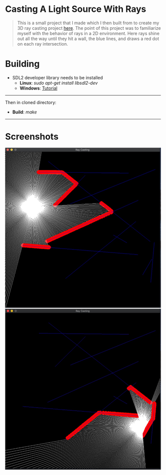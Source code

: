 # Casting A Light Source With Rays
> This is a small project that I made which I then built from to create my 3D ray casting project [here](https://github.com/twinksy1/3D-ray-casting). The point of this project was to familiarize myself with the behavior of rays in a 2D environment. Here rays shine out all the way until they hit a wall, the blue lines, and draws a red dot on each ray intersection.

# Building
* SDL2 developer library needs to be installed
	* **Linux**: *sudo apt-get install libsdl2-dev*
	* **Windows**: [Tutorial](https://www.matsson.com/prog/sdl2-mingw-w64-tutorial.php)
---
Then in cloned directory:
* **Build**: *make*
---
# Screenshots
![Pic1](./pic1.jpeg)
![Pic2](./pic2.jpeg)
